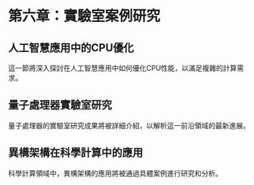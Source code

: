 # 第六章：實驗室案例研究

## 人工智慧應用中的CPU優化

這一節將深入探討在人工智慧應用中如何優化CPU性能，以滿足複雜的計算需求。

## 量子處理器實驗室研究

量子處理器的實驗室研究成果將被詳細介紹，以解析這一前沿領域的最新進展。

## 異構架構在科學計算中的應用

科學計算領域中，異構架構的應用將被通過具體案例進行研究和分析。

